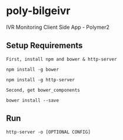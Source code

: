 # poly-bilgeivr
IVR Monitoring Client Side App - Polymer2

## Setup Requirements

	First, install npm and bower & http-server  
	
	npm install -g bower 
	
	npm install -g http-server
		
	Second, get bower_components 
	
	bower install --save 

## Run 

	http-server -o [OPTIONAL CONFIG]

